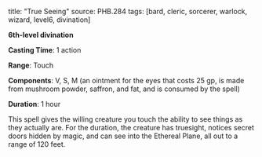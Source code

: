 title: "True Seeing"
source: PHB.284
tags: [bard, cleric, sorcerer, warlock, wizard, level6, divination]

**6th-level divination**

**Casting Time**: 1 action

**Range**: Touch

**Components**: V, S, M (an ointment for the eyes that costs 25 gp, is made from mushroom powder, saffron, and fat, and is consumed by the spell)

**Duration**: 1 hour

This spell gives the willing creature you touch the ability to see things as they actually are. For the duration, the creature has truesight, notices secret doors hidden by magic, and can see into the Ethereal Plane, all out to a range of 120 feet.
